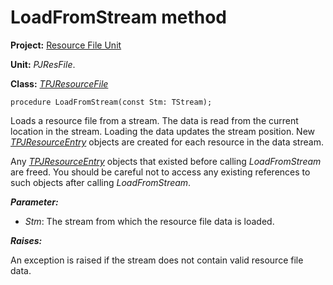 # LoadFromStream method #

**Project:** [Resource File Unit](ResFileUnit.md)

**Unit:** _PJResFile_.

**Class:** _[TPJResourceFile](TPJResourceFile.md)_

```
procedure LoadFromStream(const Stm: TStream);
```

Loads a resource file from a stream. The data is read from the current location in the stream. Loading the data updates the stream position. New _[TPJResourceEntry](TPJResourceEntry.md)_ objects are created for each resource in the data stream.

Any _[TPJResourceEntry](TPJResourceEntry.md)_ objects that existed before calling _LoadFromStream_ are freed. You should be careful not to access any existing references to such objects after calling _LoadFromStream_.

**_Parameter:_**

  * _Stm_: The stream from which the resource file data is loaded.

**_Raises:_**

An exception is raised if the stream does not contain valid resource file data.